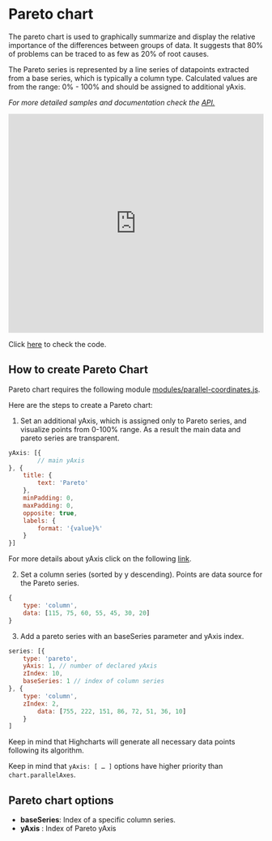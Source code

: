 Pareto chart
===

The pareto chart is used to graphically summarize and display the relative importance of the differences between groups of data. It suggests that 80% of problems can be traced to as few as 20% of root causes.

The Pareto series is represented by a line series of datapoints extracted from a base series, which is typically a column type. Calculated values are from the range: 0% - 100% and should be assigned to additional yAxis.

_For more detailed samples and documentation check the [API.](https://api.highcharts.com/highcharts/plotOptions.pareto)_

<iframe style="width: 100%; height: 432px; border: none;" src="https://www.highcharts.com/samples/embed/highcharts/demo/pareto" allow="fullscreen"></iframe>

Click [here](https://jsfiddle.net/gh/get/library/pure/highcharts/highcharts/tree/master/samples/highcharts/demo/pareto/) to check the code.

How to create Pareto Chart
--------------------------

Pareto chart requires the following module [modules/parallel-coordinates.js](https://code.highcharts.com/modules/parallel-coordinates.js).

Here are the steps to create a Pareto chart:

1. Set an additional yAxis, which is assigned only to Pareto series, and visualize points from 0-100% range. As a result the main data and pareto series are transparent.

```js
yAxis: [{
        // main yAxis
}, {
    title: {
        text: 'Pareto'
    },
    minPadding: 0,
    maxPadding: 0,
    opposite: true,
    labels: {
        format: '{value}%'
    }
}]
```

For more details about yAxis click on the following [link](https://api.highcharts.com/highcharts/yAxis).

2. Set a column series (sorted by y descending). Points are data source for the Pareto series.

```js
{
    type: 'column',
    data: [115, 75, 60, 55, 45, 30, 20]
}
```


3. Add a pareto series with an baseSeries parameter and yAxis index.

```js
series: [{
    type: 'pareto',
    yAxis: 1, // number of declared yAxis
    zIndex: 10,
    baseSeries: 1 // index of column series
}, {
    type: 'column',
    zIndex: 2,
        data: [755, 222, 151, 86, 72, 51, 36, 10]
    }
]
```

Keep in mind that Highcharts will generate all necessary data points following its algorithm.

Keep in mind that `yAxis: [ … ]` options have higher priority than `chart.parallelAxes`.

Pareto chart options
--------------------

*   **baseSeries**: Index of a specific column series.
*   **yAxis** : Index of Pareto yAxis
